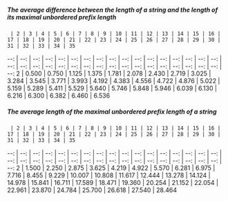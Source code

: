 
##### The average difference between the length of a string and the length of its maximal unbordered prefix length

     | 2 | 3 | 4 | 5 | 6 | 7 | 8 | 9 | 10 | 11 | 12 | 13 | 14 | 15 | 16 | 17 | 18 | 19 | 20 | 21 | 22 | 23 | 24 | 25 | 26 | 27 | 28 | 29 | 30 | 31 | 32 | 33 | 34 | 35
 --: | --: | --: | --: | --: | --: | --: | --: | --: | --: | --: | --: | --: | --: | --: | --: | --: | --: | --: | --: | --: | --: | --: | --: | --: | --: | --: | --: | --: | --: | --: | --: | --: | --: | --:
2 | 0.500 | 0.750 | 1.125 | 1.375 | 1.781 | 2.078 | 2.430 | 2.719 | 3.025 | 3.284 | 3.545 | 3.771 | 3.993 | 4.192 | 4.383 | 4.556 | 4.722 | 4.876 | 5.022 | 5.159 | 5.289 | 5.411 | 5.529 | 5.640 | 5.746 | 5.848 | 5.946 | 6.039 | 6.130 | 6.216 | 6.300 | 6.382 | 6.460 | 6.536


##### The average length of the maximal unbordered prefix length of a string

     | 2 | 3 | 4 | 5 | 6 | 7 | 8 | 9 | 10 | 11 | 12 | 13 | 14 | 15 | 16 | 17 | 18 | 19 | 20 | 21 | 22 | 23 | 24 | 25 | 26 | 27 | 28 | 29 | 30 | 31 | 32 | 33 | 34 | 35
 --: | --: | --: | --: | --: | --: | --: | --: | --: | --: | --: | --: | --: | --: | --: | --: | --: | --: | --: | --: | --: | --: | --: | --: | --: | --: | --: | --: | --: | --: | --: | --: | --: | --: | --:
2 | 1.500 | 2.250 | 2.875 | 3.625 | 4.219 | 4.922 | 5.570 | 6.281 | 6.975 | 7.716 | 8.455 | 9.229 | 10.007 | 10.808 | 11.617 | 12.444 | 13.278 | 14.124 | 14.978 | 15.841 | 16.711 | 17.589 | 18.471 | 19.360 | 20.254 | 21.152 | 22.054 | 22.961 | 23.870 | 24.784 | 25.700 | 26.618 | 27.540 | 28.464

